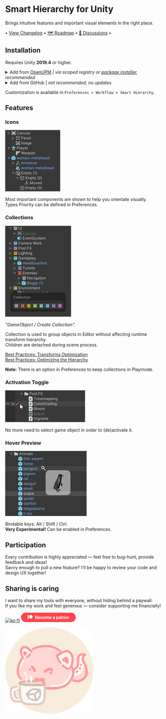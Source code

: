# Smart Hierarchy for Unity
Brings intuitive features and important visual elements in the right place.

• [View Changelog](CHANGELOG.md) • [🗺 Roadmap](https://github.com/neon-age/Smart-Hierarchy/projects/1) • [💬 Discussions](https://github.com/neon-age/Smart-Hierarchy/discussions) •

## Installation
Requires Unity **2019.4** or higher.
<details>
<summary>Add from <a href="https://openupm.com/packages/com.av.smart-hierarchy/">OpenUPM</a> <em>| via scoped registry or <a href="https://openupm.com/packages/com.av.smart-hierarchy/#modal-packageinstaller">package installer</a>, recommended</em></summary>
  
&emsp;To add a package via scoped registry:
  
- Open `Edit/Project Settings/Package Manager`
- Add a new Scoped Registry:
  ```
  Name: OpenUPM
  URL:  https://package.openupm.com/
  Scope(s): com.av
  ```
- Open `Window/Package Manager`
- Click <kbd>+</kbd>
- <kbd>Add from Git URL</kbd>
- `com.av.smart-hierarchy` <kbd>Add</kbd>
</details>

<details>
<summary>Add from GitHub | <em>not recommended, no updates </em></summary>
  
- Open `Window/Package Manager`
- Click <kbd>+</kbd>
- <kbd>Add from Git URL</kbd>
- `https://github.com/neon-age/Smart-Hierarchy.git` `#branch-name` <kbd>Add</kbd>

&emsp;Note that you won't be able to receive updates through Package Manager this way, you'll have to update manually.
</details>

Customization is available in `Preferences > Workflow > Smart Hierarchy`.

## Features
### Icons
![Icons](.github/images/Icons.png)

Most important components are shown to help you orientate visually.\
Types Priority can be defined in Preferences.

### Collections
![Collections](.github/images/Collections.png)

*"GameObject / Create Collection".*

Collection is used to group objects in Editor without affecting runtime transform hierarchy.\
Children are detached during scene process.

[Best Practices: Transforms Optimization](https://unity.com/ru/how-to/best-practices-performance-optimization-unity#transforms) \
[Best Practices: Optimizing the Hierarchy](https://blogs.unity3d.com/ru/2017/06/29/best-practices-from-the-spotlight-team-optimizing-the-hierarchy/)

**Note:** There is an option in Preferences to keep collections in Playmode.

### Activation Toggle
![Activation Toggle](.github/images/ActivationToggle.png)

No more need to select game object in order to (de)activate it.

### Hover Preview
![Hover Preview](.github/images/HoverPreview.png)

Bindable keys: Alt / Shift / Ctrl.\
**Very Experimental!** Can be enabled in Preferences.

## Participation
Every contribution is highly appreciated — feel free to bug-hunt, provide feedback and ideas!\
Savvy enough to pull a new feature? I'll be happy to review your code and design UX together!

## Sharing is caring
I want to share my tools with everyone, without hiding behind a paywall.\
If you like my work and feel generous — consider supporting me financially!

[![ko-fi](https://www.ko-fi.com/img/githubbutton_sm.svg)](https://ko-fi.com/L4L02M51R)
[![patreon](.github/become-a-patron.png)](https://www.patreon.com/neonage?fan_landing=true)

![ko-fi](.github/coffee%20cup.png)
